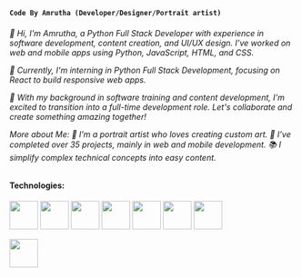 **`Code By Amrutha (Developer/Designer/Portrait artist)`**

<h6> 
👋 Hi, I'm Amrutha, a Python Full Stack Developer with experience in software development, content creation, and UI/UX design. I've worked on web and mobile apps using Python, JavaScript, HTML, and CSS.    

🌱 Currently, I'm interning in Python Full Stack Development, focusing on React to build responsive web apps.

🤝 With my background in software training and content development, I'm excited to transition into a full-time development role. Let's collaborate and create something amazing together!

 More about Me:
 🎨 I’m a portrait artist who loves creating custom art.
 🚀 I’ve completed over 35 projects, mainly in web and mobile development.
 📚 I simplify complex technical concepts into easy content. 
</h6>

 <h4>Technologies:</h4>
<p>
 

 <img src="https://cdn.jsdelivr.net/gh/devicons/devicon@latest/icons/html5/html5-original-wordmark.svg" width=50 height=50 />

<img src="https://cdn.jsdelivr.net/gh/devicons/devicon@latest/icons/bootstrap/bootstrap-original.svg" width=50 height=50  />

<img src="https://cdn.jsdelivr.net/gh/devicons/devicon@latest/icons/css3/css3-original.svg"  width=50 height=50 />

<img src="https://cdn.jsdelivr.net/gh/devicons/devicon@latest/icons/javascript/javascript-original.svg" width=50 height=50  />

<img src="https://cdn.jsdelivr.net/gh/devicons/devicon@latest/icons/django/django-plain.svg" width=50 height=50  />

<img src="https://cdn.jsdelivr.net/gh/devicons/devicon@latest/icons/python/python-original.svg"  width=50 height=50 />

<img src="https://cdn.jsdelivr.net/gh/devicons/devicon@latest/icons/flask/flask-original.svg" width=50 height=50  />

<img src="https://cdn.jsdelivr.net/gh/devicons/devicon@latest/icons/react/react-original-wordmark.svg"  width=50 height=50 /></p>

                    


